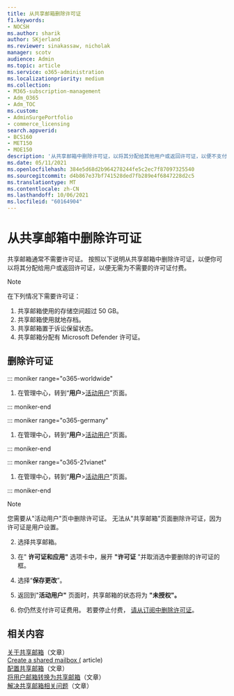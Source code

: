 ```yaml
---
title: 从共享邮箱删除许可证
f1.keywords:
- NOCSH
ms.author: sharik
author: SKjerland
ms.reviewer: sinakassaw, nicholak
manager: scotv
audience: Admin
ms.topic: article
ms.service: o365-administration
ms.localizationpriority: medium
ms.collection:
- M365-subscription-management
- Adm_O365
- Adm_TOC
ms.custom:
- AdminSurgePortfolio
- commerce_licensing
search.appverid:
- BCS160
- MET150
- MOE150
description: '从共享邮箱中删除许可证，以将其分配给其他用户或返回许可证，以便不支付许可证费用。 '
ms.date: 05/11/2021
ms.openlocfilehash: 384e5d68d2b964278244fe5c2ec7f87097325540
ms.sourcegitcommit: d4b867e37bf741528ded7fb289e4f6847228d2c5
ms.translationtype: MT
ms.contentlocale: zh-CN
ms.lasthandoff: 10/06/2021
ms.locfileid: "60164904"
---
```

# <a name="remove-a-license-from-a-shared-mailbox"></a>从共享邮箱中删除许可证

共享邮箱通常不需要许可证。 按照以下说明从共享邮箱中删除许可证，以便你可以将其分配给用户或返回许可证，以便无需为不需要的许可证付费。

> [!NOTE]
>
> 在下列情况下需要许可证：
>
> 1. 共享邮箱使用的存储空间超过 50 GB。
> 2. 共享邮箱使用就地存档。
> 3. 共享邮箱置于诉讼保留状态。
> 4. 共享邮箱分配有 Microsoft Defender 许可证。

## <a name="remove-the-license"></a>删除许可证

::: moniker range="o365-worldwide"

1. 在管理中心，转到“**用户**\><a href="https://go.microsoft.com/fwlink/p/?linkid=834822" target="_blank">活动用户</a>”页面。

::: moniker-end

::: moniker range="o365-germany"

 1. 在管理中心，转到“**用户**\><a href="https://go.microsoft.com/fwlink/p/?linkid=847686" target="_blank">活动用户</a>”页面。

::: moniker-end

::: moniker range="o365-21vianet"

 1. 在管理中心，转到“**用户**\><a href="https://go.microsoft.com/fwlink/p/?linkid=850628" target="_blank">活动用户</a>”页面。

::: moniker-end

   > [!NOTE]
   > 您需要从"活动用户"页中删除许可证。 无法从"共享邮箱"页面删除许可证，因为许可证是用户设置。
  
2. 选择共享邮箱。

3. 在" **许可证和应用"** 选项卡中，展开 **"许可证** "并取消选中要删除的许可证的框。

4. 选择“**保存更改**”。

5. 返回到"**活动用户"** 页面时，共享邮箱的状态将为 **"未授权"。**

6. 你仍然支付许可证费用。 若要停止付费， [请从订阅中删除许可证](../../commerce/licenses/buy-licenses.md)。

## <a name="related-content"></a>相关内容

[关于共享邮箱](about-shared-mailboxes.md)（文章）\
[Create a shared mailbox (](create-a-shared-mailbox.md) article) \
[配置共享邮箱](configure-a-shared-mailbox.md)（文章）\
[将用户邮箱转换为共享邮箱](convert-user-mailbox-to-shared-mailbox.md)（文章）\
[解决共享邮箱相关问题](resolve-issues-with-shared-mailboxes.md)（文章）
